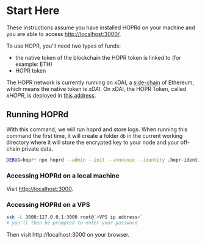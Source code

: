 <!-- ---
description: The tokens used on the HOPR network
--- -->

# Start Here

These instructions assume you have installed HOPRd on your machine and you are able to access [http://localhost:3000/](http://localhost:3000/).

To use HOPR, you'll need two types of funds:

- the native token of the blockchain the HOPR token is linked to (for example: ETH)
- HOPR token

The HOPR network is currently running on xDAI, a [side-chain](https://www.xdaichain.com/) of Ethereum, which means the native token is _xDAI_.
On xDAI, the HOPR Token, called _xHOPR_, is deployed in [this address](https://blockscout.com/poa/xdai/address/0x12481c3Ed97b32D94E71C2039DBC44432ADD39a0/transactions).

<!-- After mainnet launch, the native token will be gETH and the HOPR token will simply be HOPR. However, for our various testnets HOPR will be running on a variety of different chains. -->

## Running HOPRd

With this command, we will run hoprd and store logs.
When running this command the first time, it will create a folder `db` in the current
working directory where it will store the encrypted key to your node and your off-chain
private data.

```sh
DEBUG=hopr* npx hoprd --admin --init --announce --identity .hopr-identity --password switzerland --forwardLogs
```

### Accessing HOPRd on a local machine

Visit [http://localhost:3000](http://localhost:3000).

### Accessing HOPRd on a VPS

```sh
ssh -L 3000:127.0.0.1:3000 root@`<VPS ip address>`
# you'll then be prompted to enter your password
```

Then visit http://localhost:3000 on your browser.
